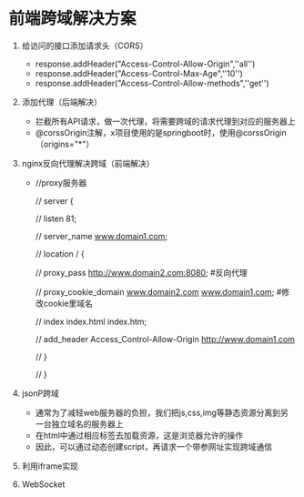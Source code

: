 # 前端跨域解决方案

1. 给访问的接口添加请求头（CORS）
   * response.addHeader("Access-Control-Allow-Origin",''all'')
   * response.addHeader("Access-Control-Max-Age",''10'')
   * response.addHeader("Access-Control-Allow-methods",''get'')

2. 添加代理（后端解决）
   * 拦截所有API请求，做一次代理，将需要跨域的请求代理到对应的服务器上
   * @corssOrigin注解，x项目使用的是springboot时，使用@corssOrigin（origins="*"）

3. nginx反向代理解决跨域（前端解决）

   * //proxy服务器

     // server {

     //   listen 81;

     //   server_name www.domain1.com;

     //   location / {

     //     proxy_pass http://www.domain2.com:8080;  #反向代理

     //     proxy_cookie_domain www.domain2.com www.domain1.com; #修改cookie里域名

     //     index index.html index.htm;

     //     add_header Access_Control-Allow-Origin http://www.domain1.com

     //   }

     // }

4. jsonP跨域

   * 通常为了减轻web服务器的负担，我们把js,css,img等静态资源分离到另一台独立域名的服务器上
   * 在html中通过相应标签去加载资源，这是浏览器允许的操作
   * 因此，可以通过动态创建script，再请求一个带参网址实现跨域通信

5. 利用iframe实现

6. WebSocket
